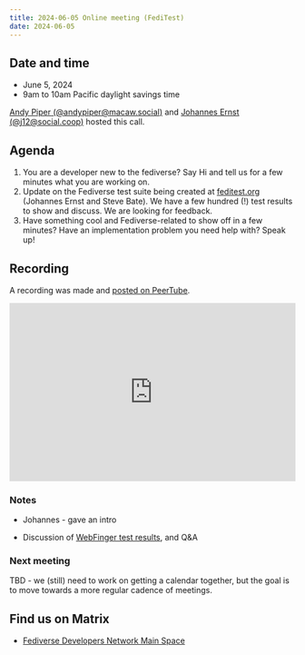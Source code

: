 ```yaml
---
title: 2024-06-05 Online meeting (FediTest)
date: 2024-06-05
---
```


## Date and time

* June 5, 2024
* 9am to 10am Pacific daylight savings time

[Andy Piper (@andypiper@macaw.social)](https://macaw.social/@andypiper) and [Johannes Ernst (@j12@social.coop)](https://social.coop/@j12t) hosted this call.

## Agenda

1. You are a developer new to the fediverse? Say Hi and tell us for a few minutes what you are working on.
2. Update on the Fediverse test suite being created at [feditest.org](https://feditest.org/) (Johannes Ernst and Steve Bate). We have a few hundred (!) test results to show and discuss. We are looking for feedback.
3. Have something cool and Fediverse-related to show off in a few minutes? Have an implementation problem you need help with? Speak up!

## Recording

A recording was made and [posted on PeerTube](https://makertube.net/w/93yRKiXpaP1aAgYkSqaD1g).

<div style="position: relative; padding-top: 62.25%;"><iframe title="Fediverse Developer Network - Feditest update, 2024-06-05" width="100%" height="100%" src="https://makertube.net/videos/embed/4124d899-e515-4a71-b1d8-364bf886be2b" frameborder="0" allowfullscreen="" sandbox="allow-same-origin allow-scripts allow-popups" style="position: absolute; inset: 0px;"></iframe></div>

### Notes

* Johannes - gave an intro

* Discussion of [WebFinger test results](https://feditest.org/blog/2024-06-05-early-results-webfinger/), and Q&A

### Next meeting

TBD - we (still) need to work on getting a calendar together, but the goal is to move towards a more regular cadence of meetings.

## Find us on Matrix

* [Fediverse Developers Network Main Space](https://matrix.to/#/#fediverse-developer-network:matrix.org)
